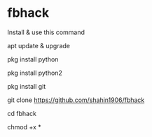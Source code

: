# fbhack
Install & use this command

apt update & upgrade

pkg install python

pkg install python2

pkg install git

git clone https://github.com/shahin1906/fbhack

cd fbhack

chmod +x *
